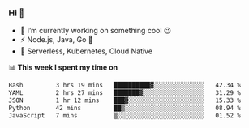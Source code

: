 ### Hi 👋

<!--
**nodejh/nodejh** is a ✨ _special_ ✨ repository because its `README.md` (this file) appears on your GitHub profile.

Here are some ideas to get you started:

- 🔭 I’m currently working on ...
- 🌱 I’m currently learning ...
- 👯 I’m looking to collaborate on ...
- 🤔 I’m looking for help with ...
- 💬 Ask me about ...
- 📫 How to reach me: ...
- 😄 Pronouns: ...
- ⚡ Fun fact: ...
-->

- 🔭 I’m currently working on something cool :wink:
- ⚡ Node.js, Java, Go :thought_balloon:
- 🤖 Serverless, Kubernetes, Cloud Native

📊 **This week I spent my time on**

<!--START_SECTION:waka-->

```txt
Bash         3 hrs 19 mins   ██████████▓░░░░░░░░░░░░░░   42.34 %
YAML         2 hrs 27 mins   ███████▓░░░░░░░░░░░░░░░░░   31.29 %
JSON         1 hr 12 mins    ███▓░░░░░░░░░░░░░░░░░░░░░   15.33 %
Python       42 mins         ██▒░░░░░░░░░░░░░░░░░░░░░░   08.94 %
JavaScript   7 mins          ▒░░░░░░░░░░░░░░░░░░░░░░░░   01.52 %
```

<!--END_SECTION:waka-->


<!--
:traffic_light: **Visitors**

![visitors](https://visitor-badge.glitch.me/badge?page_id=nodejh.nodejh)
-->
